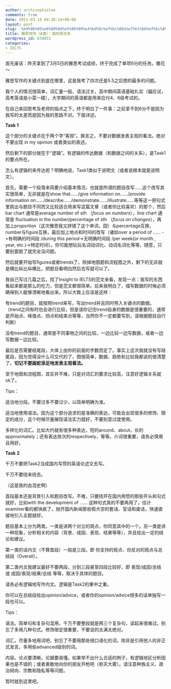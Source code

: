 ```yaml
---
author: archisophialee
comments: true
date: 2011-03-18 04:38:14+00:00
layout: post
slug: '%e9%9b%85%e6%80%9d%e5%86%99%e4%bd%9c%ef%bc%88a%e7%b1%bb%ef%bc%89%ef%bc%9a%e6%88%91%e7%9a%84%e5%be%97%e4%b8%8e%e5%a4%b1'
title: 雅思写作（A类）：我的得与失
wordpress_id: 639851
categories:
- IELTS
---
```


首先废话：昨天拿到了3月5日的雅思考试成绩，终于完成了单项6分的任务。撒花～

雅思写作的关键点到底在哪里，这是我考了四次还是5.5之后想的最多的问题。

我个人的情况很简单，词汇量一般，语法过关，高中期间英语基础扎实（偏应试，高考英语是小菜一碟），大学期间的英语都是用来应付4、6级考试的。

在自己来回思考及老师的指点之下，终于明白了一件事：之前拿不到6分不是因为我写的太差而是因为我的思路不对。下面详述。

**Task 1**

这个部分的关键点在于两个字“客观”。换言之，不要对数据发表主观的看法。绝对不要出现 in my opinion 或者类似的表述。

然后剩下的部分就在于“逻辑”。有逻辑的传达数据（和数据之间的关系），是Task1的要点所在。

怎么有逻辑的来传达呢？明确地说，Task1类似于说明文（或者说根本就是说明文）。

首先，需要一个段落来简要介绍基本情况，也就是所谓的题目改写……这个改写其实很简单，无非就是在show that……/give information on……/provide information on……/describe……/demonstrate……/illustrate……等等这一把句式里挑出与题目不同而又比较适合用来写这篇文章（或者你比较喜欢）的那个，然后bar chart 通常是average number of sth （_focus on numbers_），line chart 通常是 fluctuation in the number/percentage of sth （_focus on changes_），再加上proportion（这次雅思我又拼错了这个单词，囧）与percentage互换，number与figure互换，最后加上地点和时间的改写（诸如over a period of …… ->有明确的时间段 /during this period->无明确时间段 /per week(or month , year, etc.)->特定时间）。你可能想玩玩名词动词化、动词名词化等等，随意，只要别耍脱了就完全没问题。

然后就要开始写figures或者trends了。除掉地图题和流程图之外，剩下的无非就是横比纵比纵横比，把题目看明白然后去写就可以了。

我自己写过几篇之后，找了Insight to IELTS的范文来看，发现一点：我写的东西看起来都是那么的吃力，但是范文都很简单。后来我明白了，描写数据的时候必须确保别人能够清晰地看出来。所以大致上应该是这样：

有trend的题目，就按照trend来写，写出trend并且同时带入关键点的数据。（trend之间有时也会进行比较，但是请你记住trend自身的数据是很重要的，通常是开始点、峰值点、拐点和结束点等等，当然你不一定都要写到，请根据题目自行判断）

没有trend的题目，通常是不同事物之间的比较，一边比较一边写数据，或者一边写数据一边比较。

最后是否需要结尾段，大体上由你的前面的字数而定了。事实上这次我就没有写结尾段，因为觉得没什么可交代的了，图很简单，数据、趋势和比较我都说的很清楚了。**切记不要画蛇添足地发表主观看法。**

至于地图和流程图，其实并不难，只是对词汇的要求比较高，注意好逻辑关系就ok了。

Tips：

适当地分段。不要过多不要过少，以简单明确为准。

适当地使用语法。因为这个部分追求的是准确的表达，可能会出现很多的修饰、限定的成分，这个时候尽量展现语法实力就好，不要刻意过度使用。

多样化的词汇。比如大约就有很多种表达，短的around、about，长的approximately；还有表达依次的respectively，等等。介词很重要，请务必慎用且用好。



**Task 2**

千万不要把Task2当成国内写惯的英语论述文去写。

千万不要绕来绕去。

（这是我的血泪史啊）

首段基本还是背景引入和题目改写。不难，只要绕开在国内用惯的那些开头和句式就好，比如with the development of …… 这种句式真的不要再用了，估计examiner看的都快疯了。抛开国内新闻那些假大空的套话、官话和废话，快速直接地引入主题就好。

题目基本上分为两类。一类是讲两个对立的观点，你同意其中的一个。另一类是讲一种现象，分析相关的内容（背景、成因、表现、结果等等），并且给出一定的结论和建议。

第一类的话内文（不算首段）一般是三段。即 你支持的观点、你反对的观点与总结段（Overall）。

第二类内文我建议最好不要两段，分到三段甚至四段比较好，即 表现/成因/总结 或 成因/表现/结果/总结 等等，取决于具体的题目。

请务必有逻辑地写作内文。逻辑是Task2的重中之重。

你可以在总结段给出opinion/advice，或者你的opinion/advice很多的话单独写一段也可以。

Tips：

语法。简单句和复杂句混用，千万不要整段就是两三个复杂句，读起来很难过。别忘了多用几种句式。修饰限定很重要，不要说的太满太绝对。

词汇。尽量多地用词吧，别忘了不要用那些很口语化的词，除非是引用他人的非正式发言。多用些advanced级别的词。

内容。论点要清晰。论据要易懂。如果举不出什么合适的例子，有逻辑地区分析因果也是不错的；或者勇敢地向你的朋友开枪吧（弥天大雾）。请注意种族主义、政治倾向、宗教和隐私等等问题。



暂时就到这里吧。


